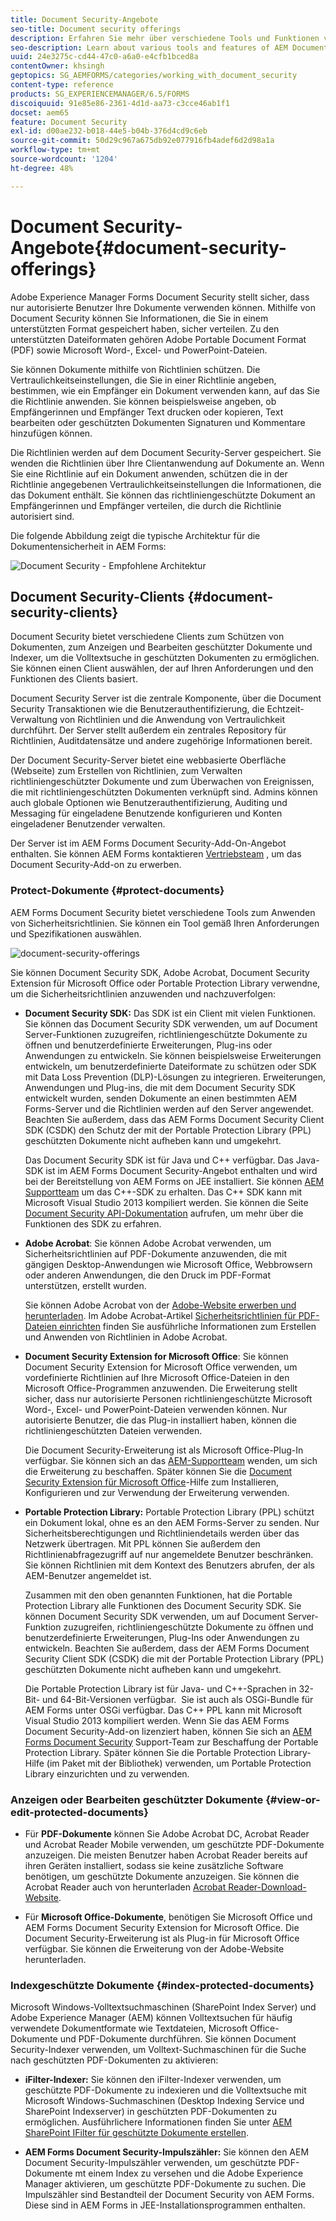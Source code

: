 ```yaml
---
title: Document Security-Angebote
seo-title: Document security offerings
description: Erfahren Sie mehr über verschiedene Tools und Funktionen von AEM Document Security
seo-description: Learn about various tools and features of AEM Document Security
uuid: 24e3275c-cd44-47c0-a6a0-e4cfb1bced8a
contentOwner: khsingh
geptopics: SG_AEMFORMS/categories/working_with_document_security
content-type: reference
products: SG_EXPERIENCEMANAGER/6.5/FORMS
discoiquuid: 91e85e86-2361-4d1d-aa73-c3cce46ab1f1
docset: aem65
feature: Document Security
exl-id: d00ae232-b018-44e5-b04b-376d4cd9c6eb
source-git-commit: 50d29c967a675db92e077916fb4adef6d2d98a1a
workflow-type: tm+mt
source-wordcount: '1204'
ht-degree: 48%

---
```


# Document Security-Angebote{#document-security-offerings}

Adobe Experience Manager Forms Document Security stellt sicher, dass nur autorisierte Benutzer Ihre Dokumente verwenden können. Mithilfe von Document Security können Sie Informationen, die Sie in einem unterstützten Format gespeichert haben, sicher verteilen. Zu den unterstützten Dateiformaten gehören Adobe Portable Document Format (PDF) sowie Microsoft Word-, Excel- und PowerPoint-Dateien.

Sie können Dokumente mithilfe von Richtlinien schützen. Die Vertraulichkeitseinstellungen, die Sie in einer Richtlinie angeben, bestimmen, wie ein Empfänger ein Dokument verwenden kann, auf das Sie die Richtlinie anwenden. Sie können beispielsweise angeben, ob Empfängerinnen und Empfänger Text drucken oder kopieren, Text bearbeiten oder geschützten Dokumenten Signaturen und Kommentare hinzufügen können.

Die Richtlinien werden auf dem Document Security-Server gespeichert. Sie wenden die Richtlinien über Ihre Clientanwendung auf Dokumente an. Wenn Sie eine Richtlinie auf ein Dokument anwenden, schützen die in der Richtlinie angegebenen Vertraulichkeitseinstellungen die Informationen, die das Dokument enthält. Sie können das richtliniengeschützte Dokument an Empfängerinnen und Empfänger verteilen, die durch die Richtlinie autorisiert sind.

Die folgende Abbildung zeigt die typische Architektur für die Dokumentensicherheit in AEM Forms:

![Document Security - Empfohlene Architektur](do-not-localize/document_security_architecture.png)

## Document Security-Clients {#document-security-clients}

Document Security bietet verschiedene Clients zum Schützen von Dokumenten, zum Anzeigen und Bearbeiten geschützter Dokumente und Indexer, um die Volltextsuche in geschützten Dokumenten zu ermöglichen. Sie können einen Client auswählen, der auf Ihren Anforderungen und den Funktionen des Clients basiert.

Document Security Server ist die zentrale Komponente, über die Document Security Transaktionen wie die Benutzerauthentifizierung, die Echtzeit-Verwaltung von Richtlinien und die Anwendung von Vertraulichkeit durchführt. Der Server stellt außerdem ein zentrales Repository für Richtlinien, Auditdatensätze und andere zugehörige Informationen bereit.

Der Document Security-Server bietet eine webbasierte Oberfläche (Webseite) zum Erstellen von Richtlinien, zum Verwalten richtliniengeschützter Dokumente und zum Überwachen von Ereignissen, die mit richtliniengeschützten Dokumenten verknüpft sind. Admins können auch globale Optionen wie Benutzerauthentifizierung, Auditing und Messaging für eingeladene Benutzende konfigurieren und Konten eingeladener Benutzender verwalten.

Der Server ist im AEM Forms Document Security-Add-On-Angebot enthalten. Sie können AEM Forms kontaktieren [Vertriebsteam](https://www.adobe.com/products/request-consultation/marketing-cloud.html?s_osc=70114000002JNwKAAW&amp;s_iid=70114000002JHs3AAG) , um das Document Security-Add-on zu erwerben.

### Protect-Dokumente {#protect-documents}

AEM Forms Document Security bietet verschiedene Tools zum Anwenden von Sicherheitsrichtlinien. Sie können ein Tool gemäß Ihren Anforderungen und Spezifikationen auswählen.

![document-security-offerings](assets/document-security-offerings.png)

Sie können Document Security SDK, Adobe Acrobat, Document Security Extension für Microsoft Office oder Portable Protection Library verwendne, um die Sicherheitsrichtlinien anzuwenden und nachzuverfolgen:

* **Document Security SDK:** Das SDK ist ein Client mit vielen Funktionen. Sie können das Document Security SDK verwenden, um auf Document Server-Funktionen zuzugreifen, richtliniengeschützte Dokumente zu öffnen und benutzerdefinierte Erweiterungen, Plug-ins oder Anwendungen zu entwickeln. Sie können beispielsweise Erweiterungen entwickeln, um benutzerdefinierte Dateiformate zu schützen oder SDK mit Data Loss Prevention (DLP)-Lösungen zu integrieren. Erweiterungen, Anwendungen und Plug-ins, die mit dem Document Security SDK entwickelt wurden, senden Dokumente an einen bestimmten AEM Forms-Server und die Richtlinien werden auf den Server angewendet. Beachten Sie außerdem, dass das AEM Forms Document Security Client SDK (CSDK) den Schutz der mit der Portable Protection Library (PPL) geschützten Dokumente nicht aufheben kann und umgekehrt.

  Das Document Security SDK ist für Java und C++ verfügbar. Das Java-SDK ist im AEM Forms Document Security-Angebot enthalten und wird bei der Bereitstellung von AEM Forms on JEE installiert. Sie können [AEM Supportteam](https://helpx.adobe.com/de/marketing-cloud/contact-support.html) um das C++-SDK zu erhalten. Das C++ SDK kann mit Microsoft Visual Studio 2013 kompiliert werden. Sie können die Seite [Document Security API-Dokumentation](https://help.adobe.com/de_DE/livecycle/11.0/Services/WS92d06802c76abadb76c48dfe12dbeb3e281-7ff0.2.html) aufrufen, um mehr über die Funktionen des SDK zu erfahren.

* **Adobe Acrobat**: Sie können Adobe Acrobat verwenden, um Sicherheitsrichtlinien auf PDF-Dokumente anzuwenden, die mit gängigen Desktop-Anwendungen wie Microsoft Office, Webbrowsern oder anderen Anwendungen, die den Druck im PDF-Format unterstützen, erstellt wurden.

  Sie können Adobe Acrobat von der [Adobe-Website erwerben und herunterladen](https://acrobat.adobe.com/us/en/free-trial-download.html). Im Adobe Acrobat-Artikel [Sicherheitsrichtlinien für PDF-Dateien einrichten](https://helpx.adobe.com/acrobat/using/setting-security-policies-pdfs.html) finden Sie ausführliche Informationen zum Erstellen und Anwenden von Richtlinien in Adobe Acrobat.

* **Document Security Extension for Microsoft Office**: Sie können Document Security Extension for Microsoft Office verwenden, um vordefinierte Richtlinien auf Ihre Microsoft Office-Dateien in den Microsoft Office-Programmen anzuwenden. Die Erweiterung stellt sicher, dass nur autorisierte Personen richtliniengeschützte Microsoft Word-, Excel- und PowerPoint-Dateien verwenden können. Nur autorisierte Benutzer, die das Plug-in installiert haben, können die richtliniengeschützten Dateien verwenden.

  Die Document Security-Erweiterung ist als Microsoft Office-Plug-In verfügbar. Sie können sich an das [AEM-Supportteam](https://helpx.adobe.com/de/marketing-cloud/contact-support.html) wenden, um sich die Erweiterung zu beschaffen. Später können Sie die [Document Security Extension für Microsoft Office](https://helpx.adobe.com/de/aem-forms/aem-document-security/download-installer.html)-Hilfe zum Installieren, Konfigurieren und zur Verwendung der Erweiterung verwenden.

* **Portable Protection Library:** Portable Protection Library (PPL) schützt ein Dokument lokal, ohne es an den AEM Forms-Server zu senden. Nur Sicherheitsberechtigungen und Richtliniendetails werden über das Netzwerk übertragen. Mit PPL können Sie außerdem den Richtlinienabfragezugriff auf nur angemeldete Benutzer beschränken. Sie können Richtlinien mit dem Kontext des Benutzers abrufen, der als AEM-Benutzer angemeldet ist.

  Zusammen mit den oben genannten Funktionen, hat die Portable Protection Library alle Funktionen des Document Security SDK. Sie können Document Security SDK verwenden, um auf Document Server-Funktion zuzugreifen, richtliniengeschützte Dokumente zu öffnen und benutzerdefinierte Erweiterungen, Plug-Ins oder Anwendungen zu entwickeln. Beachten Sie außerdem, dass der AEM Forms Document Security Client SDK (CSDK) die mit der Portable Protection Library (PPL) geschützten Dokumente nicht aufheben kann und umgekehrt.

  Die Portable Protection Library ist für Java- und C++-Sprachen in 32-Bit- und 64-Bit-Versionen verfügbar.  Sie ist auch als OSGi-Bundle für AEM Forms unter OSGi verfügbar. Das C++ PPL kann mit Microsoft Visual Studio 2013 kompiliert werden. Wenn Sie das AEM Forms Document Security-Add-on lizenziert haben, können Sie sich an [AEM Forms Document Security](https://helpx.adobe.com/de/marketing-cloud/contact-support.html) Support-Team zur Beschaffung der Portable Protection Library. Später können Sie die Portable Protection Library-Hilfe (im Paket mit der Bibliothek) verwenden, um Portable Protection Library einzurichten und zu verwenden.

### Anzeigen oder Bearbeiten geschützter Dokumente {#view-or-edit-protected-documents}

* Für **PDF-Dokumente** können Sie Adobe Acrobat DC, Acrobat Reader und Acrobat Reader Mobile verwenden, um geschützte PDF-Dokumente anzuzeigen. Die meisten Benutzer haben Acrobat Reader bereits auf ihren Geräten installiert, sodass sie keine zusätzliche Software benötigen, um geschützte Dokumente anzuzeigen. Sie können die Acrobat Reader auch von herunterladen [Acrobat Reader-Download-Website](https://get.adobe.com/de/reader/).

* Für **Microsoft Office-Dokumente**, benötigen Sie Microsoft Office und AEM Forms Document Security Extension for Microsoft Office. Die Document Security-Erweiterung ist als Plug-in für Microsoft Office verfügbar. Sie können die Erweiterung von der Adobe-Website herunterladen.

### Indexgeschützte Dokumente {#index-protected-documents}

Microsoft Windows-Volltextsuchmaschinen (SharePoint Index Server) und Adobe Experience Manager (AEM) können Volltextsuchen für häufig verwendete Dokumentformate wie Textdateien, Microsoft Office-Dokumente und PDF-Dokumente durchführen. Sie können Document Security-Indexer verwenden, um Volltext-Suchmaschinen für die Suche nach geschützten PDF-Dokumenten zu aktivieren:

* **iFilter-Indexer:** Sie können den iFilter-Indexer verwenden, um geschützte PDF-Dokumente zu indexieren und die Volltextsuche mit Microsoft Windows-Suchmaschinen (Desktop Indexing Service und SharePoint Indexserver) in geschützten PDF-Dokumenten zu ermöglichen. Ausführlichere Informationen finden Sie unter [AEM SharePoint IFilter für geschützte Dokumente erstellen](assets/sharepoint-ifilter-doc-security.pdf).

* **AEM Forms Document Security-Impulszähler:** Sie können den AEM Document Security-Impulszähler verwenden, um geschützte PDF-Dokumente mt einem Index zu versehen und die Adobe Experience Manager aktivieren, um geschützte PDF-Dokumente zu suchen. Die Impulszähler sind Bestandteil der Document Security von AEM Forms. Diese sind in AEM Forms in JEE-Installationsprogrammen enthalten.
